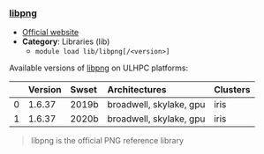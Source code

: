 ### [libpng](http://www.libpng.org/pub/png/libpng.html)

* [Official website](http://www.libpng.org/pub/png/libpng.html)
* __Category__: Libraries (lib)
    -  `module load lib/libpng[/<version>]`

Available versions of [libpng](http://www.libpng.org/pub/png/libpng.html) on ULHPC platforms:

|    | Version   | Swset   | Architectures           | Clusters   |
|---:|:----------|:--------|:------------------------|:-----------|
|  0 | 1.6.37    | 2019b   | broadwell, skylake, gpu | iris       |
|  1 | 1.6.37    | 2020b   | broadwell, skylake, gpu | iris       |

> libpng is the official PNG reference library
